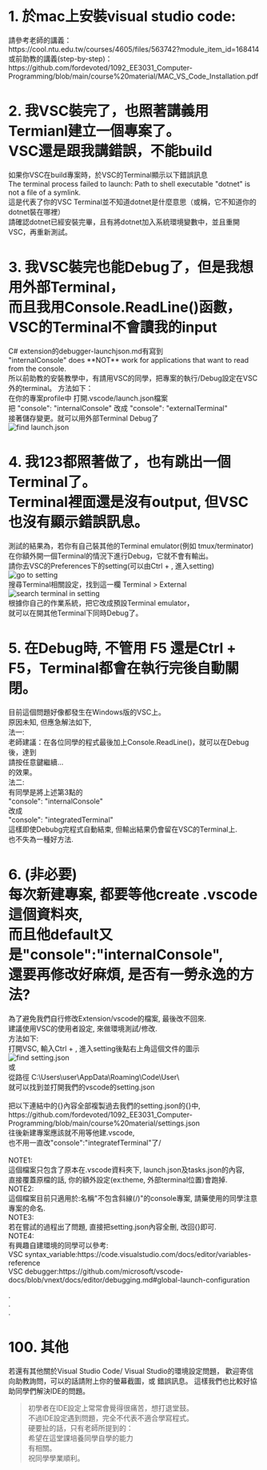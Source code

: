 
<h1>
   1. 於mac上安裝visual studio code:
</h1>
<p>
   請參考老師的講義：</br>
   https://cool.ntu.edu.tw/courses/4605/files/563742?module_item_id=168414</br>
   或前助教的講義(step-by-step)：</br>
   https://github.com/fordevoted/1092_EE3031_Computer-Programming/blob/main/course%20material/MAC_VS_Code_Installation.pdf</br>
</p>
<h1>
   2. 我VSC裝完了，也照著講義用Termianl建立一個專案了。</br>
   VSC還是跟我講錯誤，不能build</h1>
<p>   
   如果你VSC在build專案時，於VSC的Terminal顯示以下錯誤訊息</br>
   The terminal process failed to launch: Path to shell executable "dotnet" is not a file of a symlink.</br>
   這是代表了你的VSC Terminal並不知道dotnet是什麼意思（或稱，它不知道你的dotnet裝在哪裡）</br>
   請確認dotnet已經安裝完畢，且有將dotnet加入系統環境變數中，並且重開VSC，再重新測試。</br>
</p>    
<h1>
   3. 我VSC裝完也能Debug了，但是我想用外部Terminal，</br>
   而且我用Console.ReadLine()函數，VSC的Terminal不會讀我的input</br>
</h1>
<p>
   C# extension的debugger-launchjson.md有寫到</br>
   "internalConsole" does **NOT** work for applications that want to read from the console.</br>
   所以前助教的安裝教學中，有請用VSC的同學，把專案的執行/Debug設定在VSC外的terminal。
   方法如下：</br>
   在你的專案profile中 打開.vscode/launch.json檔案</br>  
   把
   "console": "internalConsole" 
   改成
   "console": "externalTerminal"  </br>
   接著儲存變更。就可以用外部Terminal Debug了</br>
   <img src="https://imgur.com/A9jYPvj.jpg"
     alt="find launch.json"
     style="float: left; margin-right: 10px;" /> </br> 
</p>   
<h1>
4. 我123都照著做了，也有跳出一個Terminal了。</br>
   Terminal裡面還是沒有output, 但VSC也沒有顯示錯誤訊息。</br>
</h1>
<p>
   測試的結果為，若你有自己裝其他的Terminal emulator(例如 tmux/terminator)</br>
   在你額外開一個Terminal的情況下進行Debug，它就不會有輸出。</br>
   請你去VSC的Preferences下的setting(可以由Ctrl + , 進入setting)</br>
   <img src="https://imgur.com/SgdL3YZ.jpg"
     alt="go to setting"
     style="float: left; margin-right: 10px;" /> </br>
   搜尋Terminal相關設定，找到這一欄 Terminal > External</br>
   <img src="https://imgur.com/i27G8Sx.jpg"
    alt="search terminal in setting"
    style="float: left; margin-right: 10px;" /> </br>
   根據你自己的作業系統，把它改成預設Terminal emulator，</br>
   就可以在開其他Terminal下同時Debug了。
</p>   
<h1>
5. 在Debug時, 不管用 F5 還是Ctrl + F5，Terminal都會在執行完後自動關閉。</br>
</h1>
<p>
   目前這個問題好像都發生在Windows版的VSC上。</br>
   原因未知, 但應急解法如下,</br>
   法一:</br>
   老師建議：在各位同學的程式最後加上Console.ReadLine()，就可以在Debug後，達到</br>
   請按任意鍵繼續...</br>
   的效果。</br>
   法二:</br>
   有同學是將上述第3點的</br>
   "console": "internalConsole" </br>
   改成</br>
   "console": "integratedTerminal" </br>
   這樣即使Debubg完程式自動結束, 但輸出結果仍會留在VSC的Terminal上.</br>
   也不失為一種好方法.</br>
</p>

<h1>
6. (非必要)</br>
   每次新建專案, 都要等他create .vscode這個資料夾,</br>
   而且他default又是"console":"internalConsole",</br>
   還要再修改好麻煩, 是否有一勞永逸的方法?
</h1>
<p>
   為了避免我們自行修改Extension/vscode的檔案, 最後改不回來.</br>
   建議使用VSC的使用者設定, 來做環境測試/修改.</br>
   方法如下:</br>
   打開VSC, 輸入Ctrl + , 進入setting後點右上角這個文件的圖示</br>
   <img src="https://imgur.com/2lsq4vj.jpg"
    alt="find setting.json"
    style="float: left; margin-right: 10px;" /> </br>
   或</br>
   從路徑 C:\Users\user\AppData\Roaming\Code\User\ </br>
   就可以找到並打開我們的vscode的setting.json</br>
   </br>
   把以下連結中的{}內容全部複製過去我們的setting.json的{}中,
   https://github.com/fordevoted/1092_EE3031_Computer-Programming/blob/main/course%20material/settings.json</br>
   往後新建專案應該就不用等他建.vscode,</br>
   也不用一直改"console":"integratefTerminal"了/<br>
   </br>
   NOTE1:</br>
   這個檔案只包含了原本在.vscode資料夾下, launch.json及tasks.json的內容, </br>
   直接覆蓋原檔的話, 你的額外設定(ex:theme, 外部terminal位置)會跑掉.</br>
   NOTE2:</br>
   這個檔案目前只適用於:名稱"不包含斜線(/)"的console專案, 請藥使用的同學注意專案的命名.</br>
   NOTE3:</br>
   若在嘗試的過程出了問題, 直接把setting.json內容全刪, 改回{}即可.</br>
   NOTE4:</br>
   有興趣自建環境的同學可以參考:</br>
   VSC syntax_variable:https://code.visualstudio.com/docs/editor/variables-reference </br>
   VSC debugger:https://github.com/microsoft/vscode-docs/blob/vnext/docs/editor/debugging.md#global-launch-configuration </br>
</p>
.</br>
.</br>
.</br>
<h1>
100. 其他
</h1>
<p>
   若還有其他關於Visual Studio Code/ Visual Studio的環境設定問題，
   歡迎寄信向助教詢問，可以的話請附上你的螢幕截圖，或 錯誤訊息。
   這樣我們也比較好協助同學們解決IDE的問題。
</p>   
  
>   初學者在IDE設定上常常會覺得很痛苦，想打退堂鼓。</br>
>   不過IDE設定遇到問題，完全不代表不適合學寫程式。</br>
>   硬要扯的話，只有老師所提到的：</br>
>   希望在這堂課培養同學自學的能力</br>
>   有相關。</br>
>   祝同學學業順利。

   
